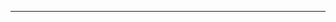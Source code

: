 <!--
CO_OP_TRANSLATOR_METADATA:
{
  "original_hash": "27a5347a5022d5ef0a72ab029b03526a",
  "translation_date": "2025-08-26T13:29:19+00:00",
  "source_file": "14-the-generative-ai-application-lifecycle/README.md",
  "language_code": "lt"
}
-->


---

